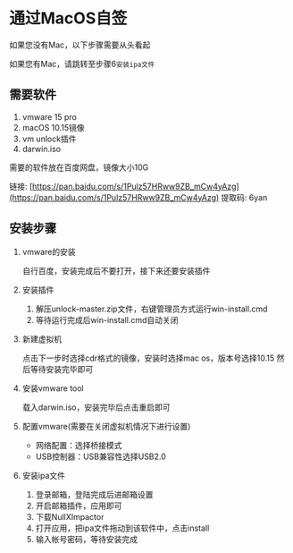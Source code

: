 # 通过MacOS自签

如果您没有Mac，以下步骤需要从头看起

如果您有Mac，请跳转至步骤6`安装ipa文件`

## 需要软件

1. vmware 15 pro
2. macOS 10.15镜像
3. vm unlock插件
4. darwin.iso

需要的软件放在百度网盘，镜像大小10G

链接: [https://pan.baidu.com/s/1Pulz57HRww9ZB_mCw4yAzg](https://pan.baidu.com/s/1Pulz57HRww9ZB_mCw4yAzg) 提取码: 6yan

## 安装步骤
1. vmware的安装

	自行百度，安装完成后不要打开，接下来还要安装插件

2. 安装插件

	1. 解压unlock-master.zip文件，右键管理员方式运行win-install.cmd
	2. 等待运行完成后win-install.cmd自动关闭

3. 新建虚拟机

	点击下一步时选择cdr格式的镜像，安装时选择mac os，版本号选择10.15
	然后等待安装完毕即可

4. 安装vmware tool

	载入darwin.iso，安装完毕后点击重启即可

5. 配置vmware(需要在关闭虚拟机情况下进行设置)

	- 网络配置：选择桥接模式
	- USB控制器：USB兼容性选择USB2.0

6. 安装ipa文件

	1. 登录邮箱，登陆完成后进邮箱设置
	2. 开启邮箱插件，应用即可
	3. 下载NullXImpactor
	4. 打开应用，把ipa文件拖动到该软件中，点击install
	5. 输入帐号密码，等待安装完成